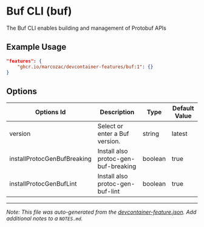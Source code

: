
# Buf CLI (buf)

The Buf CLI enables building and management of Protobuf APIs

## Example Usage

```json
"features": {
    "ghcr.io/marcozac/devcontainer-features/buf:1": {}
}
```

## Options

| Options Id | Description | Type | Default Value |
|-----|-----|-----|-----|
| version | Select or enter a Buf version. | string | latest |
| installProtocGenBufBreaking | Install also protoc-gen-buf-breaking | boolean | true |
| installProtocGenBufLint | Install also protoc-gen-buf-lint | boolean | true |



---

_Note: This file was auto-generated from the [devcontainer-feature.json](https://github.com/marcozac/devcontainer-features/blob/main/src/buf/devcontainer-feature.json).  Add additional notes to a `NOTES.md`._
